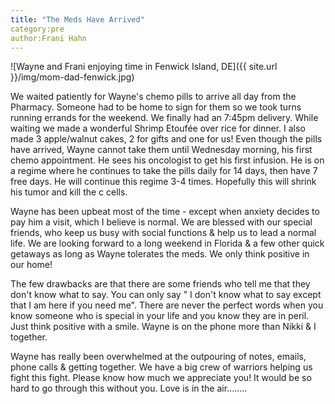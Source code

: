 ```yaml
---
title: "The Meds Have Arrived"
category:pre
author:Frani Hahn
---
```


![Wayne and Frani enjoying time in Fenwick Island, DE]({{ site.url }}/img/mom-dad-fenwick.jpg)

We waited patiently for Wayne's chemo pills to arrive all day from the Pharmacy.  Someone had to be home to sign for them so we took turns running errands for the weekend.  We finally had an 7:45pm delivery.
While waiting we made a wonderful Shrimp Etoufée over rice for dinner.  I also made 3 apple/walnut cakes, 2 for gifts and one for us!  Even though the pills have arrived, Wayne cannot take them until Wednesday morning, his first chemo appointment.  He sees his oncologist to get his first infusion.  He is on a regime where he continues to take the pills daily for 14 days, then have 7 free days. He will continue this regime 3-4 times.  Hopefully this will shrink his tumor and kill the c cells.  

Wayne has been upbeat most of the time - except when anxiety decides to pay him a visit, which I believe is normal.  We are blessed with our special friends, who keep us busy with social functions & help us to lead a normal life.  We are looking forward to a long weekend in Florida & a few other quick getaways as long as Wayne tolerates the meds.  We only think positive in our home!  

The few drawbacks are that there are some friends who tell me that they don't know what to say.  You can only say " I don't know what to say except that I am here if you need me". There are never the perfect words when you know someone who is special in your life and you know they are in peril.  Just think positive with a smile. Wayne is on the phone more than Nikki & I together.

Wayne has really been overwhelmed at the outpouring of notes, emails, phone calls & getting together.  We have a big crew of warriors helping us fight this fight. Please know how much we appreciate you!  It would be so hard to go through this without you.  Love is in the air........
